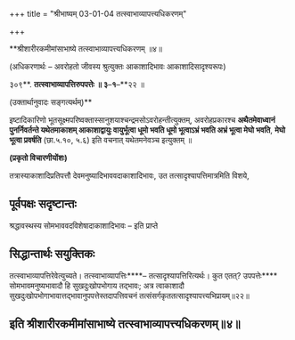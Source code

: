 +++
title = "श्रीभाष्यम् 03-01-04 तत्स्वाभाव्यापत्त्यधिकरणम्"

+++
<div claऽऽ="elementor-widget-container">

**श्रीशारीरकमीमांसाभाष्ये तत्स्वाभाव्यापत्त्यधिकरणम् ॥४॥

(अधिकरणार्थः – अवरोहतो जीवस्य श्रुत्युक्तः आकाशादिभावः आकाशादिसादृश्यरूपः)

३०९**. **तत्स्वाभाव्यापत्तिरुपपत्तेः ॥ ३**–**१**–**२२ ॥

(उक्तार्थानुवादः सङ्गत्यर्थम्)**

इष्टादिकारिणो भूतसूक्ष्मपरिष्वक्तास्सानुशयाश्चन्द्रमसोऽवरोहन्तीत्युक्तम्, अवरोहप्रकारश्च **अथैतमेवाध्वानं पुनर्निवर्तन्ते यथेतमाकाशम् आकाशाद्वायुः वायुर्भूत्वा धूमो भवति धूमो भूत्वाऽभ्रं भवति अभ्रं भूत्वा मेघो भवति**, **मेघो भूत्वा प्रवर्षति** (छा.५.१०, ५.६) इति वचनात् यथेतमनेवञ्च इत्युक्तम् ॥

**(प्रकृतो विचारणीयोंशः)**

 तत्रास्याकाशादिप्रतिपत्तौ देवमनुष्यादिभाववदाकाशादिभावः, उत तत्सादृश्यापत्तिमात्रमिति विशये,

## पूर्वपक्षः सदृष्टान्तः

श्रद्धावस्थस्य सोमभाववदविशेषादाकाशादिभावः – इति प्राप्ते

## सिद्धान्तार्थः सयुक्तिकः

तत्स्वाभाव्यापत्तिरेवेत्युच्यते। तत्स्वाभाव्यापत्तिः****– तत्सादृश्यापत्तिरित्यर्थः। कुत एतत्? उपपत्तेः**** सोमभावमनुष्यभावादौ हि सुखदुःखोपभोगाय तद्भावः; अत्र त्वाकाशादौ सुखदुःखोपभोगाभावात्तद्भावानुपपत्तेस्तदापत्तिवचनं तत्संसर्गकृततत्सादृश्यापत्त्यभिप्रायम्॥२२॥

## इति श्रीशारीरकमीमांसाभाष्ये तत्स्वाभाव्यापत्त्यधिकरणम्॥४॥

</div>
